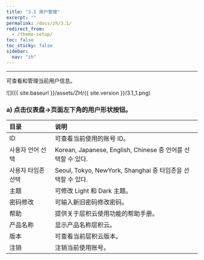 ```yaml
---
title: "3.1 用户管理"
excerpt: ""
permalink: /docs/zh/3.1/
redirect_from:
  - /theme-setup/
toc: false
toc_sticky: false
sidebar:
  nav: "zh"
---
```


---
可查看和管理当前用户信息。

![]({{ site.baseurl }}/assets/ZH/{{ site.version }}/3.1_1.png)

### a\) 点击仪表盘→页面左下角的用户形状按钮。

| **目录**   | **说明**                                           |
| :--------- | :------------------------------------------------- |
| ID         | 可查看当前使用的账号 ID。                          |
| 사용자 언어 선택  | Korean, Japanese, English, Chinese 중 언어를 선택할 수 있다. |
| 사용자 타임존 선택 | Seoul, Tokyo, NewYork, Shanghai 중 타임존을 선택할 수 있다.   |
| 主题       | 可修改 Light 和 Dark 主题。                        |
| 密码修改   | 可输入新旧密码修改密码。                           |
| 帮助       | 提供关于层积云使用功能的帮助手册。                 |
| 产品名称   | 显示产品名称层积云。                               |
| 版本       | 可查看当前层积云版本。                             |
| 注销       | 注销当前使用账号。                                 |
